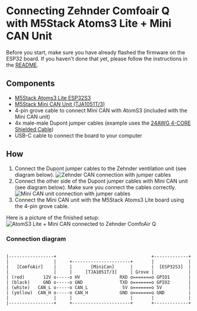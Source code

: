 # Connecting Zehnder Comfoair Q with M5Stack Atoms3 Lite + Mini CAN Unit

Before you start, make sure you have already flashed the firmware on the ESP32 board. If you haven't done that yet, please follow the instructions in the [README](../README.md).

## Components

- [M5Stack Atoms3 Lite ESP32S3](https://docs.m5stack.com/en/core/AtomS3%20Lite)
- [M5Stack Mini CAN Unit (TJA1051T/3)](https://docs.m5stack.com/en/unit/Unit-Mini%20CAN)
- 4-pin grove cable to connect Mini CAN with AtomS3 (included with the Mini CAN unit)
- 4x male-male Dupont jumper cables (example uses the [24AWG 4-CORE Shielded Cable](https://docs.m5stack.com/en/accessory/cable/24awg_cable))
- USB-C cable to connect the board to your computer

## How

1. Connect the Dupont jumper cables to the Zehnder ventilation unit (see diagram below).
![Zehnder CAN connection with jumper cables](./m5stack-atoms3-1.jpg)
2. Connect the other side of the Dupont jumper cables with Mini CAN unit (see diagram below). Make sure you connect the cables correctly.
![Mini CAN unit connection with jumper cables](./m5stack-atoms3-2.jpg)
1. Connect the Mini CAN unit with the M5Stack Atoms3 Lite board using the 4-pin grove cable.

Here is a picture of the finished setup:
![AtomS3 Lite + Mini CAN connected to Zehnder ComfoAir Q](./m5stack-atoms3-3.jpg)


### Connection diagram

```

|-----------------+                                    +-------------+
|                 |     +----------------------+       |             |
|   [ComfoAir]    |     |       [MiniCan]      |       |  [ESP32S3]  |
|                 |     |     [TJA1051T/3]     | Grove |             |
| (red)       12V o-----o HV               RXD o=======o GPIO1       |
| (black)     GND o-----o GND              TXD o=======o GPIO2       |
| (white)   CAN_L o-----o CAN_L             5V o=======o 5V          |
| (yellow)  CAN_H o-----o CAN_H            GND o=======o GND         |
|                 |     |                      |       |             |
|-----------------+     +----------------------+       +-------------+
```


